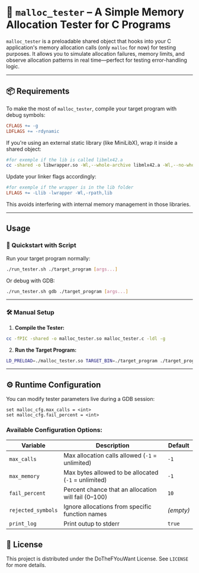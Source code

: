 # 🧪 `malloc_tester` – A Simple Memory Allocation Tester for C Programs

`malloc_tester` is a preloadable shared object that hooks into your C application's memory allocation calls (only `malloc` for now) for testing purposes. It allows you to simulate allocation failures, memory limits, and observe allocation patterns in real time—perfect for testing error-handling logic.

---

## 📦 Requirements

To make the most of `malloc_tester`, compile your target program with debug symbols:

```makefile
CFLAGS += -g
LDFLAGS += -rdynamic
```

If you're using an external static library (like MiniLibX), wrap it inside a shared object:

```bash
#for exemple if the lib is called libmlx42.a
cc -shared -o libwrapper.so -Wl,--whole-archive libmlx42.a -Wl,--no-whole-archive
```

Update your linker flags accordingly:

```makefile
#for exemple if the wrapper is in the lib folder
LFLAGS += -Llib -lwrapper -Wl,-rpath,lib
```

This avoids interfering with internal memory management in those libraries.

---

## Usage

### 🚀 Quickstart with Script

Run your target program normally:

```bash
./run_tester.sh ./target_program [args...]
```

Or debug with GDB:

```bash
./run_tester.sh gdb ./target_program [args...]
```

---

### 🛠️ Manual Setup

1. **Compile the Tester:**

```bash
cc -fPIC -shared -o malloc_tester.so malloc_tester.c -ldl -g
```

2. **Run the Target Program:**

```bash
LD_PRELOAD=./malloc_tester.so TARGET_BIN=./target_program ./target_program
```


---

## ⚙️ Runtime Configuration

You can modify tester parameters live during a GDB session:

```gdb
set malloc_cfg.max_calls = <int>
set malloc_cfg.fail_percent = <int>
```

### Available Configuration Options:

| Variable           | Description                                         | Default     |
|--------------------|-----------------------------------------------------|-------------|
| `max_calls`        | Max allocation calls allowed (`-1` = unlimited)     | `-1`        |
| `max_memory`       | Max bytes allowed to be allocated (`-1` = unlimited)| `-1`        |
| `fail_percent`     | Percent chance that an allocation will fail (0–100) | `10`        |
| `rejected_symbols` | Ignore allocations from specific function names     | *(empty)*   |
| `print_log`        | Print outup to stderr                               | `true`      |

## 📜 License

This project is distributed under the DoTheFYouWant License. See `LICENSE` for more details.

